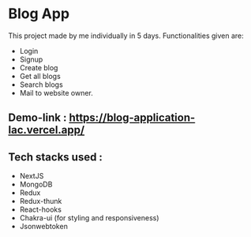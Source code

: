 # Blog App 

This project made by me individually in 5 days.
Functionalities given are: 
- Login 
- Signup
- Create blog
- Get all blogs
- Search blogs
- Mail to website owner.

## Demo-link : https://blog-application-lac.vercel.app/

## Tech stacks used :
 - NextJS
 - MongoDB
 - Redux
 - Redux-thunk
 - React-hooks
 - Chakra-ui (for styling and responsiveness)
 - Jsonwebtoken



  
